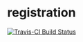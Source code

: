 # registration

[![Travis-CI Build Status](https://travis-ci.org/egap/registration.png?branch=master)](https://travis-ci.org/egap/registration)

